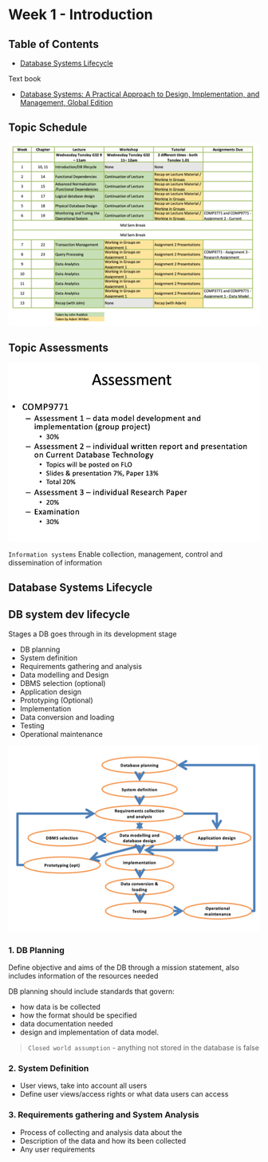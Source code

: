 # Week 1 - Introduction

## Table of Contents

- [Database Systems Lifecycle](#Database%20systems%20lifecycle)

Text book

- [Database Systems: A Practical Approach to Design, Implementation, and Management, Global Edition](https://www.amazon.com.au/Database-Systems-Practical-Implementation-Management/dp/1292061189/ref=asc_df_1292061189/?tag=googleshopdsk-22&linkCode=df0&hvadid=341744103972&hvpos=&hvnetw=g&hvrand=11252282816518416300&hvpone=&hvptwo=&hvqmt=&hvdev=c&hvdvcmdl=&hvlocint=&hvlocphy=9070902&hvtargid=pla-444954369812&psc=1)

## Topic Schedule

![topic-schedule](images/topic-schedule.png)

## Topic Assessments

![topic-assessments](images/topic-assessments.png)

`Information systems` Enable collection, management, control and dissemination of information

## Database Systems Lifecycle

## DB system dev lifecycle

Stages a DB goes through in its development stage

- DB planning
- System definition
- Requirements gathering and analysis
- Data modelling and Design
- DBMS selection (optional)
- Application design
- Prototyping (Optional)
- Implementation
- Data conversion and loading
- Testing
- Operational maintenance

![db-systems-lifecycle](images/db-systems-lifecycle.png)

### 1. DB Planning

Define objective and aims of the DB through a mission statement, also includes information of the resources needed

DB planning should include standards that govern:

- how data is be collected
- how the format should be specified
- data documentation needed
- design and implementation of data model.

> `Closed world assumption` - anything not stored in the database is false

### 2. System Definition

- User views, take into account all users
- Define user views/access rights or what data users can access

### 3. Requirements gathering and System Analysis

- Process of collecting and analysis data about the
- Description of the data and how its been collected
- Any user requirements
